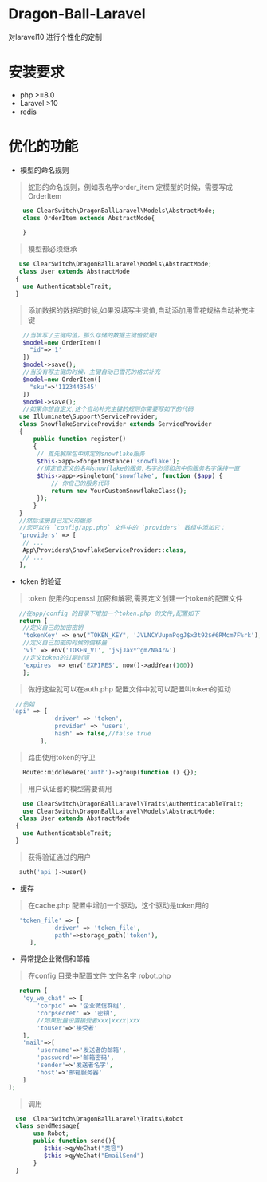 # Dragon-Ball-Laravel

对laravel10 进行个性化的定制

# 安装要求

- php >=8.0
- Laravel >10
- redis

# 优化的功能

- 模型的命名规则

> 蛇形的命名规则，例如表名字order_item 定模型的时候，需要写成OrderItem

```php
    use ClearSwitch\DragonBallLaravel\Models\AbstractMode;
    class OrderItem extends AbstractMode{
    
    }
  ```

> 模型都必须继承

```php
   use ClearSwitch\DragonBallLaravel\Models\AbstractMode;
   class User extends AbstractMode
  {
    use AuthenticatableTrait;
  }
```

> 添加数据的数据的时候,如果没填写主键值,自动添加用雪花规格自动补充主键

```php
    //当填写了主键的值，那么存储的数据主键值就是1
    $model=new OrderItem([
      "id"=>'1'
    ])
    $model->save();
    //当没有写主键的时候，主键自动已雪花的格式补充
    $model=new OrderItem([
      "sku"=>'1123443545'
    ])
    $model->save();
    //如果你想自定义,这个自动补充主键的规则你需要写如下的代码
   use Illuminate\Support\ServiceProvider;
   class SnowflakeServiceProvider extends ServiceProvider
   {
       public function register()
       {
        // 首先解除包中绑定的snowflake服务
        $this->app->forgetInstance('snowflake');
        //绑定自定义的名叫snowflake的服务,名字必须和包中的服务名字保持一直
        $this->app->singleton('snowflake', function ($app) {
            // 你自己的服务代码
            return new YourCustomSnowflakeClass();
        });
       }
   }
   //然后注册自己定义的服务
   //您可以在 `config/app.php` 文件中的 `providers` 数组中添加它：
   'providers' => [
    // ...
    App\Providers\SnowflakeServiceProvider::class,
    // ...
   ],
```

- token 的验证

> token 使用的openssl 加密和解密,需要定义创建一个token的配置文件

```php
   //在app/config 的目录下增加一个token.php 的文件,配置如下
   return [
    //定义自己的加密密钥
    'tokenKey' => env("TOKEN_KEY", 'JVLNCYUupnPqgJ$x3t92$#6RMcm7F%rk'),
    //定义自己加密的时候的偏移量
    'vi' => env('TOKEN_VI', 'jSjJax*^gmZNa4r&')
    //定义token的过期时间
    'expires' => env('EXPIRES', now()->addYear(100))
    ];
```

> 做好这些就可以在auth.php 配置文件中就可以配置叫token的驱动

```php
  //例如
 'api' => [
            'driver' => 'token',
            'provider' => 'users',
            'hash' => false,//false true
         ],
```

> 路由使用token的守卫

```php
    Route::middleware('auth')->group(function () {});
```

> 用户认证器的模型需要调用

```php
    use ClearSwitch\DragonBallLaravel\Traits\AuthenticatableTrait;
    use ClearSwitch\DragonBallLaravel\Models\AbstractMode;
   class User extends AbstractMode
  {
    use AuthenticatableTrait;
  }
```

> 获得验证通过的用户

```php
   auth('api')->user()
```

- 缓存

> 在cache.php 配置中增加一个驱动，这个驱动是token用的

```php
   'token_file' => [
            'driver' => 'token_file',
            'path'=>storage_path('token'),
      ],
```

- 异常提企业微信和邮箱

> 在config 目录中配置文件 文件名字 robot.php

```php
   return [
    'qy_we_chat' => [
        'corpid' => '企业微信群组',
        'corpsecret' => '密钥',
        //如果批量设置接受者xxx|xxxx|xxx
        'touser'=>'接受者'
    ],
    'mail'=>[
        'username'=>'发送者的邮箱',
        'password'=>'邮箱密码',
        'sender'=>'发送者名字',
        'host'=>'邮箱服务器'
    ]
];
```

> 调用

```php
  use  ClearSwitch\DragonBallLaravel\Traits\Robot
  class sendMessage{
       use Robot;
       public function send(){
          $this->qyWeChat("类容")
          $this->qyWeChat("EmailSend")
       }
  }
```
